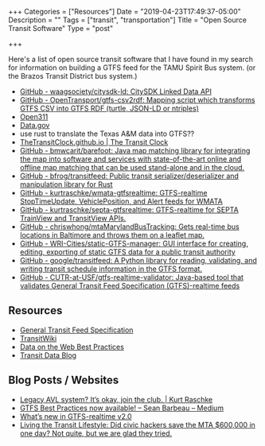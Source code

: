 +++
Categories = ["Resources"]
Date = "2019-04-23T17:49:37-05:00"
Description = ""
Tags = ["transit", "transportation"]
Title = "Open Source Transit Software"
Type = "post"

+++

Here's a list of open source transit software that I have found in my search for information on building a GTFS feed for the TAMU Spirit Bus system. (or the Brazos Transit District bus system.)

- [GitHub - waagsociety/citysdk-ld: CitySDK Linked Data API](https://github.com/waagsociety/citysdk-ld)
- [GitHub - OpenTransport/gtfs-csv2rdf: Mapping script which transforms GTFS CSV into GTFS RDF (turtle, JSON-LD or ntriples)](https://github.com/OpenTransport/gtfs-csv2rdf)
- [Open311](http://www.open311.org/)
- [Data.gov](https://www.data.gov/)
- use rust to translate the Texas A&M data into GTFS??
- [TheTransitClock.github.io | The Transit Clock](https://thetransitclock.github.io/)
- [GitHub - bmwcarit/barefoot: Java map matching library for integrating the map into software and services with state-of-the-art online and offline map matching that can be used stand-alone and in the cloud.](https://github.com/bmwcarit/barefoot)
- [GitHub - bfrog/transitfeed: Public transit serializer/deserializer and manipulation library for Rust](https://github.com/bfrog/transitfeed)
- [GitHub - kurtraschke/wmata-gtfsrealtime: GTFS-realtime StopTimeUpdate, VehiclePosition, and Alert feeds for WMATA](https://github.com/kurtraschke/wmata-gtfsrealtime)
- [GitHub - kurtraschke/septa-gtfsrealtime: GTFS-realtime for SEPTA TrainView and TransitView APIs.](https://github.com/kurtraschke/septa-gtfsrealtime)
- [GitHub - chriswhong/mtaMarylandBusTracking: Gets real-time bus locations in Baltimore and throws them on a leaflet map.](https://github.com/chriswhong/mtaMarylandBusTracking)
- [GitHub - WRI-Cities/static-GTFS-manager: GUI interface for creating, editing, exporting of static GTFS data for a public transit authority](https://github.com/WRI-Cities/static-GTFS-manager)
- [GitHub - google/transitfeed: A Python library for reading, validating, and writing transit schedule information in the GTFS format.](https://github.com/google/transitfeed)
- [GitHub - CUTR-at-USF/gtfs-realtime-validator: Java-based tool that validates General Transit Feed Specification (GTFS)-realtime feeds](https://github.com/CUTR-at-USF/gtfs-realtime-validator)

## Resources

- [General Transit Feed Specification](https://gtfs.org/best-practices/)
- [TransitWiki](https://www.transitwiki.org/TransitWiki/index.php/Main_Page)
- [Data on the Web Best Practices](https://www.w3.org/TR/dwbp/)
- [Transit Data Blog](https://web.archive.org/web/20200825011550/https://transitdata.net/)

## Blog Posts / Websites

- [Legacy AVL system? It’s okay, join the club. | Kurt Raschke](https://kurtraschke.com/2015/01/legacy-avl-export/)
- [GTFS Best Practices now available! – Sean Barbeau – Medium](https://medium.com/@sjbarbeau/gtfs-best-practices-now-available-88ac67194233)
- [What’s new in GTFS-realtime v2.0](https://medium.com/@sjbarbeau/whats-new-in-gtfs-realtime-v2-0-cd45e6a861e9)
- [Living the Transit Lifestyle: Did civic hackers save the MTA \$600,000 in one day? Not quite, but we are glad they tried.](https://marylandtransitadministration.blogspot.com/2015/02/did-civic-hackers-save-mta-600000-in.html)
